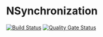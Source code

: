 # NSynchronization

[![Build Status](https://therubble.visualstudio.com/NSynchronization/_apis/build/status/TheRubble.NSynchronization?branchName=master)](https://therubble.visualstudio.com/NSynchronization/_build/latest?definitionId=31&branchName=master)
[![Quality Gate Status](https://sonarcloud.io/api/project_badges/measure?project=TheRubble_NSynchronization&metric=alert_status)](https://sonarcloud.io/dashboard?id=TheRubble_NSynchronization)
